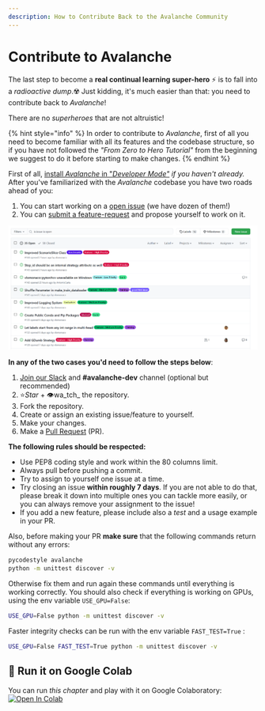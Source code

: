 ```yaml
---
description: How to Contribute Back to the Avalanche Community
---
```


# Contribute to Avalanche

The last step to become a **real continual learning super-hero** ⚡ is to fall into a _radioactive dump_.☢️ Just kidding, it's much easier than that: you need to contribute back to _Avalanche_!

There are no _superheroes_ that are not altruistic!

{% hint style="info" %}
In order to contribute to _Avalanche_, first of all you need to become familiar with all its features and the codebase structure, so if you have not followed the _"From Zero to Hero Tutorial"_ from the beginning we suggest to do it before starting to make changes.
{% endhint %}

First of all, [install _Avalanche_ in "_Developer Mode"_](../getting-started/how-to-install.md#developer-mode-install) _if you haven't already._ After you've familiarized with the _Avalanche_ codebase you have two roads ahead of you:

1. You can start working on a [open issue](../questions-and-issues/add-your-issue.md) \(we have dozen of them!\)
2. You can [submit a feature-request](../questions-and-issues/request-a-feature.md) and propose yourself to work on it.

![Examples of Avalanche Issues available on GitHub](../.gitbook/assets/issues.png)

**In any of the two cases you'd need to follow the steps below**:

1. [Join our Slack](https://join.slack.com/t/continualai/shared_invite/enQtNjQxNDYwMzkxNzk0LTBhYjg2MjM0YTM2OWRkNDYzOGE0ZTIzNDQ0ZGMzNDE3ZGUxNTZmNmM1YzJiYzgwMTkyZDQxYTlkMTI3NzZkNjU) and **\#avalanche-dev** channel \(optional but recommended\)
2. ⭐_Star_ + 👁️wa_tch_ the repository.
3. Fork the repository.
4. Create or assign an existing issue/feature to yourself.
5. Make your changes.
6. Make a [Pull Request](https://docs.github.com/en/free-pro-team@latest/github/collaborating-with-issues-and-pull-requests/about-pull-requests) \(PR\).

**The following rules should be respected:**

* Use PEP8 coding style and work within the 80 columns limit.
* Always pull before pushing a commit.
* Try to assign to yourself one issue at a time.
* Try closing an issue **within roughly 7 days**. If you are not able to do that, please break it down into multiple ones you can tackle more easily, or you can always remove your assignment to the issue!
* If you add a new feature, please include also a _test_ and a usage example in your PR.

Also, before making your PR **make sure** that the following commands return without any errors:

```bash
pycodestyle avalanche
python -m unittest discover -v
```

Otherwise fix them and run again these commands until everything is working correctly. You should also  check if everything is working on GPUs, using the env variable `USE_GPU=False`:

```bash
USE_GPU=False python -m unittest discover -v
```

Faster integrity checks can be run with the env variable `FAST_TEST=True` :

```bash
USE_GPU=False FAST_TEST=True python -m unittest discover -v
```

## 🤝 Run it on Google Colab

You can run _this chapter_ and play with it on Google Colaboratory: [![Open In Colab](https://colab.research.google.com/assets/colab-badge.svg)](https://colab.research.google.com/github/ContinualAI/colab/blob/master/notebooks/avalanche/6.-contribute-to-avalanche.ipynb)
